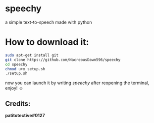 # speechy
a simple text-to-speech made with python

# How to download it:

```sh
sudo apt-get install git
git clone https://github.com/NacreousDawn596/speechy
cd speechy
chmod u+x setup.sh
./setup.sh
```

now you can launch it by writing *speechy* after reopening the terminal, enjoy! ☺️

Credits:
---
**patitotective#0127**
